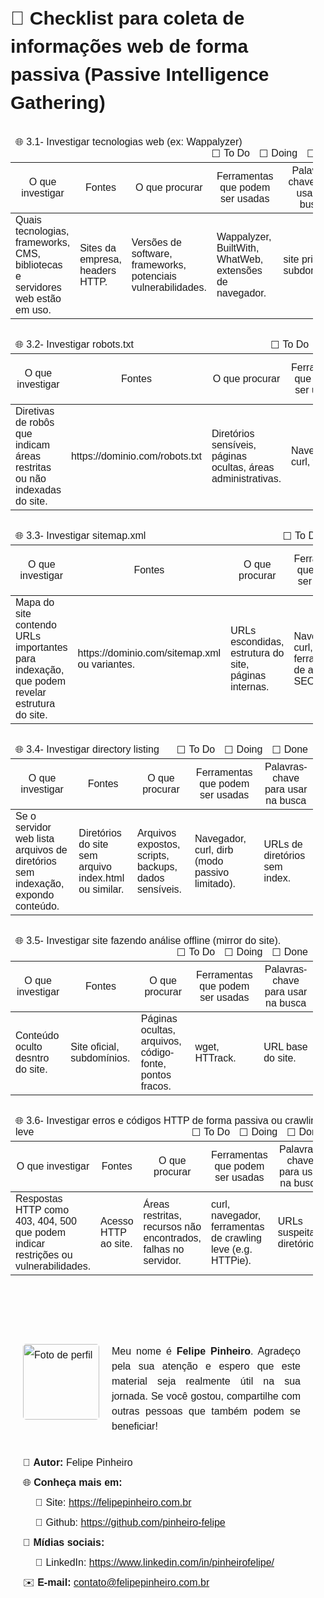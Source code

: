 
<div id="conteudo-markdown" style="max-width: 860px; margin: auto; word-wrap: break-word; line-height: 1.5; font-family:Arial, sans-serif; padding: 20px; padding-left:0px">
  
<h1 style="font-size:30px; font-weight:bold; border-bottom:none!important">
  📝 Checklist para coleta de informações web de forma passiva (Passive Intelligence Gathering)
</h1>

<table style="margin-top:30px">
<thead>
<tr>
<td colspan="5">🌐 3.1- Investigar tecnologias web (ex: Wappalyzer)
<span style="float:right">
<span style="float:left; margin-right:5px">☐</span> 
<span style="float:left; margin-right:15px">To Do</span>  
<span style="float:left; margin-right:5px">☐</span>
<span style="float:left; margin-right:15px">Doing</span>  
<span style="float:left; margin-right:5px">☐</span>
<span style="float:left">Done</span>
</span>
</td>
</tr>
<tr>
<th style="font-weight:normal">O que investigar</th>
<th style="font-weight:normal">Fontes</th>
<th style="font-weight:normal">O que procurar</th>
<th style="font-weight:normal">Ferramentas que podem ser usadas</th>
<th style="font-weight:normal">Palavras-chave para usar na busca</th>
</tr>
</thead>
<tbody>
<tr>
<td>Quais tecnologias, frameworks, CMS, bibliotecas e servidores web estão em uso.</td>
<td>Sites da empresa, headers HTTP.</td>
<td>Versões de software, frameworks, potenciais vulnerabilidades.</td>
<td>Wappalyzer, BuiltWith, WhatWeb, extensões de navegador.</td>
<td>site principal, subdomínios.</td>
</tr>
</tbody>
</table>

<table style="margin-top:30px">
<thead>
<tr>
<td colspan="5">🌐 3.2- Investigar robots.txt
<span style="float:right">
<span style="float:left; margin-right:5px">☐</span> 
<span style="float:left; margin-right:15px">To Do</span>  
<span style="float:left; margin-right:5px">☐</span>
<span style="float:left; margin-right:15px">Doing</span>  
<span style="float:left; margin-right:5px">☐</span>
<span style="float:left">Done</span>
</span>
</td>
</tr>
<tr>
<th style="font-weight:normal">O que investigar</th>
<th style="font-weight:normal">Fontes</th>
<th style="font-weight:normal">O que procurar</th>
<th style="font-weight:normal">Ferramentas que podem ser usadas</th>
<th style="font-weight:normal">Palavras-chave para usar na busca</th>
</tr>
</thead>
<tbody>
<tr>
<td>Diretivas de robôs que indicam áreas restritas ou não indexadas do site.</td>
<td>https://dominio.com/robots.txt</td>
<td>Diretórios sensíveis, páginas ocultas, áreas administrativas.</td>
<td>Navegador, curl, wget.</td>
<td>/robots.txt</td>
</tr>
</tbody>
</table>

<table style="margin-top:30px" class="quebra-de-pagina-arquivo-pdf">
<thead>
<tr>
<td colspan="5">🌐 3.3- Investigar sitemap.xml
<span style="float:right">
<span style="float:left; margin-right:5px">☐</span> 
<span style="float:left; margin-right:15px">To Do</span>  
<span style="float:left; margin-right:5px">☐</span>
<span style="float:left; margin-right:15px">Doing</span>  
<span style="float:left; margin-right:5px">☐</span>
<span style="float:left">Done</span>
</span>
</td>
</tr>
<tr>
<th style="font-weight:normal">O que investigar</th>
<th style="font-weight:normal">Fontes</th>
<th style="font-weight:normal">O que procurar</th>
<th style="font-weight:normal">Ferramentas que podem ser usadas</th>
<th style="font-weight:normal">Palavras-chave para usar na busca</th>
</tr>
</thead>
<tbody>
<tr>
<td>Mapa do site contendo URLs importantes para indexação, que podem revelar estrutura do site.</td>
<td>https://dominio.com/sitemap.xml ou variantes.</td>
<td>URLs escondidas, estrutura do site, páginas internas.</td>
<td>Navegador, curl, wget, ferramentas de análise SEO.</td>
<td>sitemap.xml</td>
</tr>
</tbody>
</table>

<table style="margin-top:30px">
<thead>
<tr>
<td colspan="5">🌐 3.4- Investigar directory listing
<span style="float:right">
<span style="float:left; margin-right:5px">☐</span> 
<span style="float:left; margin-right:15px">To Do</span>  
<span style="float:left; margin-right:5px">☐</span>
<span style="float:left; margin-right:15px">Doing</span>  
<span style="float:left; margin-right:5px">☐</span>
<span style="float:left">Done</span>
</span>
</td>
</tr>
<tr>
<th style="font-weight:normal">O que investigar</th>
<th style="font-weight:normal">Fontes</th>
<th style="font-weight:normal">O que procurar</th>
<th style="font-weight:normal">Ferramentas que podem ser usadas</th>
<th style="font-weight:normal">Palavras-chave para usar na busca</th>
</tr>
</thead>
<tbody>
<tr>
<td>Se o servidor web lista arquivos de diretórios sem indexação, expondo conteúdo.</td>
<td>Diretórios do site sem arquivo index.html ou similar.</td>
<td>Arquivos expostos, scripts, backups, dados sensíveis.</td>
<td>Navegador, curl, dirb (modo passivo limitado).</td>
<td>URLs de diretórios sem index.</td>
</tr>
</tbody>
</table>

<table style="margin-top:30px" class="quebra-de-pagina-arquivo-pdf">
<thead>
<tr>
<td colspan="5">🌐 3.5- Investigar site fazendo análise offline (mirror do site).
<span style="float:right">
<span style="float:left; margin-right:5px">☐</span> 
<span style="float:left; margin-right:15px">To Do</span>  
<span style="float:left; margin-right:5px">☐</span>
<span style="float:left; margin-right:15px">Doing</span>  
<span style="float:left; margin-right:5px">☐</span>
<span style="float:left">Done</span>
</span>
</td>
</tr>
<tr>
<th style="font-weight:normal">O que investigar</th>
<th style="font-weight:normal">Fontes</th>
<th style="font-weight:normal">O que procurar</th>
<th style="font-weight:normal">Ferramentas que podem ser usadas</th>
<th style="font-weight:normal">Palavras-chave para usar na busca</th>
</tr>
</thead>
<tbody>
<tr>
<td>Conteúdo oculto desntro do site.</td>
<td>Site oficial, subdomínios.</td>
<td>Páginas ocultas, arquivos, código-fonte, pontos fracos.</td>
<td>wget, HTTrack.</td>
<td>URL base do site.</td>
</tr>
</tbody>
</table>

<table style="margin-top:30px">
<thead>
<tr>
<td colspan="5">🌐 3.6- Investigar erros e códigos HTTP de forma passiva ou crawling leve
<span style="float:right">
<span style="float:left; margin-right:5px">☐</span> 
<span style="float:left; margin-right:15px">To Do</span>  
<span style="float:left; margin-right:5px">☐</span>
<span style="float:left; margin-right:15px">Doing</span>  
<span style="float:left; margin-right:5px">☐</span>
<span style="float:left">Done</span>
</span>
</td>
</tr>
<tr>
<th style="font-weight:normal">O que investigar</th>
<th style="font-weight:normal">Fontes</th>
<th style="font-weight:normal">O que procurar</th>
<th style="font-weight:normal">Ferramentas que podem ser usadas</th>
<th style="font-weight:normal">Palavras-chave para usar na busca</th>
</tr>
</thead>
<tbody>
<tr>
<td>Respostas HTTP como 403, 404, 500 que podem indicar restrições ou vulnerabilidades.</td>
<td>Acesso HTTP ao site.</td>
<td>Áreas restritas, recursos não encontrados, falhas no servidor.</td>
<td>curl, navegador, ferramentas de crawling leve (e.g. HTTPie).</td>
<td>URLs suspeitas, diretórios.</td>
</tr>
</tbody>
</table>

<ul style="font-size:16px; list-style:none!important; padding:20px; margin-top: 90px; line-height:2" class="quebra-de-pagina-arquivo-pdf">
  <!-- Bloco de apresentação com layout em linha -->
  <li style="margin-bottom:30px">
    <div style="display:flex; gap:20px; align-items:flex-start;">
      <img src="https://raw.githubusercontent.com/pinheiro-felipe/guia-para-pentest/0e8c5a537c8c1441fffdc10313293310a6256f1b/imagens/foto-perfil.jpeg" alt="Foto de perfil" width="122" height="121" style="flex-shrink:0; border-radius:5px">
      <p style="margin:0; text-align: justify; line-height: 1.5">
        Meu nome é <strong>Felipe Pinheiro</strong>. Agradeço pela sua atenção e espero que este material seja realmente útil na sua jornada.  
        Se você gostou, compartilhe com outras pessoas que também podem se beneficiar!
      </p>
    </div>
  </li>

  <!-- Dados e links -->
  <li>👤 <strong>Autor:</strong> Felipe Pinheiro</li>
  <li>🌐 <strong>Conheça mais em:</strong></li>
  <li style="padding-left:20px">🔗 Site: <a href="https://felipepinheiro.com.br" target="_blank">https://felipepinheiro.com.br</a></li>
  <li style="padding-left:20px">🐙 Github: <a href="https://github.com/pinheiro-felipe" target="_blank">https://github.com/pinheiro-felipe</a></li>
  <li>📱 <strong>Mídias sociais:</strong></li>
  <li style="padding-left:20px">💼 LinkedIn: <a href="https://www.linkedin.com/in/pinheirofelipe/" target="_blank">https://www.linkedin.com/in/pinheirofelipe/</a></li>
  <li>✉️ <strong>E-mail:</strong> <a href="mailto:contato@felipepinheiro.com.br">contato@felipepinheiro.com.br</a></li>
</ul>

</div>

